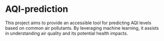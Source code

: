 # AQI-prediction
This project aims to provide an accessible tool for predicting AQI levels based on common air pollutants. By leveraging machine learning, it assists in understanding air quality and its potential health impacts.

